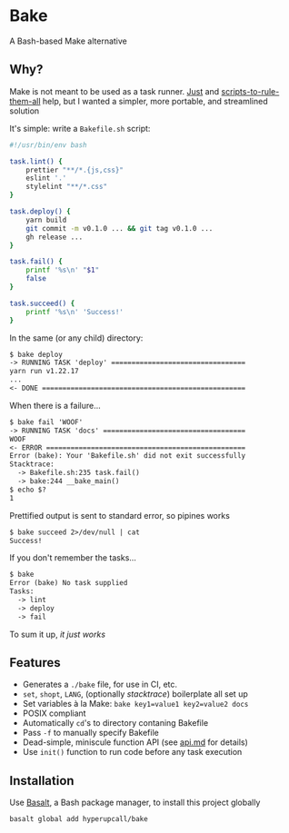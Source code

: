 # Bake

A Bash-based Make alternative

## Why?

Make is not meant to be used as a task runner. [Just](https://github.com/casey/just) and [scripts-to-rule-them-all](https://github.com/github/scripts-to-rule-them-all) help, but I wanted a simpler, more portable, and streamlined solution

It's simple: write a `Bakefile.sh` script:

```sh
#!/usr/bin/env bash

task.lint() {
	prettier "**/*.{js,css}"
	eslint '.'
	stylelint "**/*.css"
}

task.deploy() {
	yarn build
	git commit -m v0.1.0 ... && git tag v0.1.0 ...
	gh release ...
}

task.fail() {
	printf '%s\n' "$1"
	false
}

task.succeed() {
	printf '%s\n' 'Success!'
}
```

In the same (or any child) directory:

```txt
$ bake deploy
-> RUNNING TASK 'deploy' =================================
yarn run v1.22.17
...
<- DONE ==================================================
```

When there is a failure...

```txt
$ bake fail 'WOOF'
-> RUNNING TASK 'docs' ===================================
WOOF
<- ERROR =================================================
Error (bake): Your 'Bakefile.sh' did not exit successfully
Stacktrace:
  -> Bakefile.sh:235 task.fail()
  -> bake:244 __bake_main()
$ echo $?
1
```

Prettified output is sent to standard error, so pipines works

```txt
$ bake succeed 2>/dev/null | cat
Success!
```

If you don't remember the tasks...

```txt
$ bake
Error (bake) No task supplied
Tasks:
  -> lint
  -> deploy
  -> fail
```

To sum it up, _it just works_

## Features

- Generates a `./bake` file, for use in CI, etc.
- `set`, `shopt`, `LANG`, (optionally _stacktrace_) boilerplate all set up
- Set variables à la Make: `bake key1=value1 key2=value2 docs`
- POSIX compliant
- Automatically `cd`'s to directory contaning Bakefile
- Pass `-f` to manually specify Bakefile
- Dead-simple, miniscule function API (see [api.md](./docs/api.md) for details)
- Use `init()` function to run code before any task execution

## Installation

Use [Basalt](https://github.com/hyperupcall/basalt), a Bash package manager, to install this project globally

```sh
basalt global add hyperupcall/bake
```
